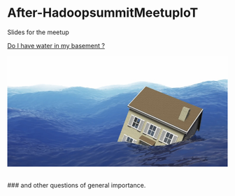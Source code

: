 # After-HadoopsummitMeetupIoT
Slides for the meetup

[Do I have water in my basement ?](WaterSensors.md)
<br><br>
![house under water](house_under_water.jpg)

<br>
### and other questions of general importance.